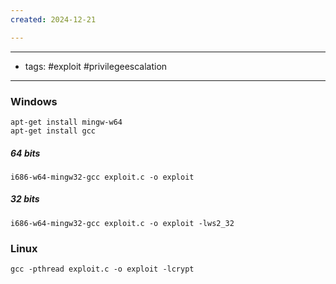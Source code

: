 ```yaml
---
created: 2024-12-21

---
```

----------
- tags: #exploit #privilegeescalation 
-------
### Windows
	apt-get install mingw-w64
	apt-get install gcc
##### 64 bits
	i686-w64-mingw32-gcc exploit.c -o exploit
##### 32 bits
	i686-w64-mingw32-gcc exploit.c -o exploit -lws2_32


### Linux

	gcc -pthread exploit.c -o exploit -lcrypt





